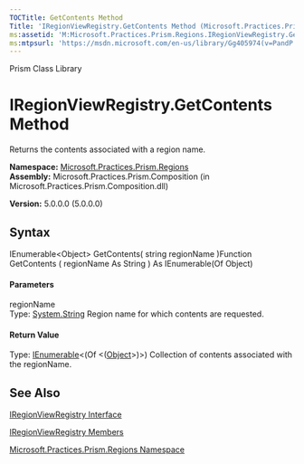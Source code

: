 ```yaml
---
TOCTitle: GetContents Method
Title: 'IRegionViewRegistry.GetContents Method (Microsoft.Practices.Prism.Regions)'
ms:assetid: 'M:Microsoft.Practices.Prism.Regions.IRegionViewRegistry.GetContents(System.String)'
ms:mtpsurl: 'https://msdn.microsoft.com/en-us/library/Gg405974(v=PandP.50)'
---
```


Prism Class Library

IRegionViewRegistry.GetContents Method
==========================================

Returns the contents associated with a region name.

**Namespace:** [Microsoft.Practices.Prism.Regions](https://msdn.microsoft.com/n:microsoft.practices.prism.regions)
**Assembly:** Microsoft.Practices.Prism.Composition (in Microsoft.Practices.Prism.Composition.dll)

**Version:** 5.0.0.0 (5.0.0.0)

## Syntax


<span id="syntaxToggle"></span>IEnumerable&lt;Object&gt; GetContents( string regionName )Function GetContents ( regionName As String ) As IEnumerable(Of Object)
#### Parameters

regionName  
Type: [System.String](http://msdn2.microsoft.com/en-us/library/s1wwdcbf)
Region name for which contents are requested.

#### Return Value

Type: [IEnumerable](http://msdn2.microsoft.com/en-us/library/9eekhta0)&lt;(Of &lt;([Object](http://msdn2.microsoft.com/en-us/library/e5kfa45b)&gt;)&gt;)
Collection of contents associated with the regionName.

See Also
--------


[IRegionViewRegistry Interface](https://msdn.microsoft.com/t:microsoft.practices.prism.regions.iregionviewregistry)

[IRegionViewRegistry Members](https://msdn.microsoft.com/allmembers.t:microsoft.practices.prism.regions.iregionviewregistry)

[Microsoft.Practices.Prism.Regions Namespace](https://msdn.microsoft.com/n:microsoft.practices.prism.regions)
